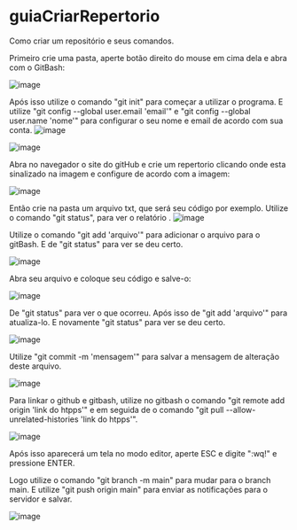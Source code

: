 # guiaCriarRepertorio
Como criar um repositório e seus comandos.

Primeiro crie uma pasta, aperte botão direito do mouse em cima dela e abra com o GitBash:

![image](https://github.com/lipeoo/guiaCriarRepertorio/assets/162318706/1f638557-ef8a-49ad-8c72-366a26ba03f9)

Após isso utilize o comando "git init" para começar a utilizar o programa. E utilize "git config --global user.email 'email'" e "git config --global user.name 'nome'" para configurar o seu nome e email de acordo com sua conta.
![image](https://github.com/lipeoo/guiaCriarRepertorio/assets/162318706/e74050d9-99e2-4e8f-8290-7c57a9459d5f)

![image](https://github.com/lipeoo/guiaCriarRepertorio/assets/162318706/58a31406-9ba5-40e4-bfcf-f6acf8cce338)

Abra no navegador o site do gitHub e crie um repertorio clicando onde esta sinalizado na imagem e configure de acordo com a imagem:

![image](https://github.com/lipeoo/guiaCriarRepertorio/assets/162318706/4c187d2c-275e-4d71-ae19-7531c0d71f83)

Então crie na pasta um arquivo txt, que será seu código por exemplo. Utilize o comando "git status", para ver o relatório
.
![image](https://github.com/lipeoo/guiaCriarRepertorio/assets/162318706/ea825c8b-4536-4a12-8593-087b5b1205c4)

Utilize o comando "git add 'arquivo'" para adicionar o arquivo para o gitBash. E de "git status" para ver se deu certo.

![image](https://github.com/lipeoo/guiaCriarRepertorio/assets/162318706/8e81ecd9-9e80-461e-8548-9a51e4172777)

Abra seu arquivo e coloque seu código e salve-o:

![image](https://github.com/lipeoo/guiaCriarRepertorio/assets/162318706/9710eb25-23d5-4f0e-93e7-8adf7dff99c3)

De "git status" para ver o que ocorreu. Após isso de "git add 'arquivo'" para atualiza-lo. E novamente "git status" para ver se deu certo.

![image](https://github.com/lipeoo/guiaCriarRepertorio/assets/162318706/54c7946e-801e-45d5-9f4d-af5198fd1f47)

Utilize "git commit -m 'mensagem'" para salvar a mensagem de alteração deste arquivo.

![image](https://github.com/lipeoo/guiaCriarRepertorio/assets/162318706/d86a8abd-d20b-47de-9a82-79deefbc29f0)

Para linkar o github e gitbash, utilize no gitbash o comando "git remote add origin 'link do htpps'" e em seguida de o comando "git pull --allow-unrelated-histories 'link do htpps'". 

![image](https://github.com/lipeoo/guiaCriarRepertorio/assets/162318706/3738bf24-ac71-4a35-a634-df93848ab9bd)

Após isso aparecerá um tela no modo editor, aperte ESC e digite ":wq!" e pressione ENTER.

Logo utilize o comando "git branch -m main" para mudar para o branch main. E utilize "git push origin main" para enviar as notificações para o servidor e salvar.

![image](https://github.com/lipeoo/guiaCriarRepertorio/assets/162318706/3e68e3c8-6cb8-4e34-a6cb-d61729537097)


